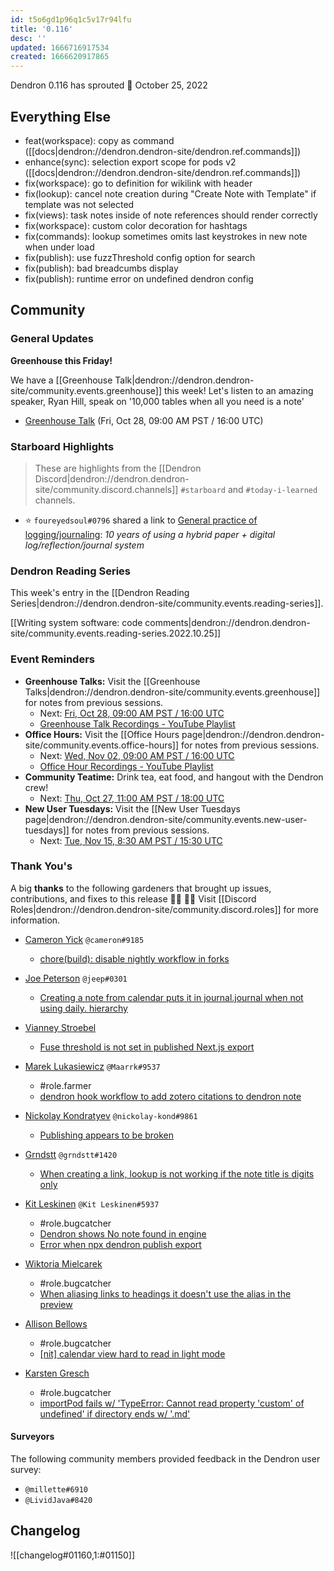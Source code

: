 ```yaml
---
id: t5o6gd1p96q1c5v17r94lfu
title: '0.116'
desc: ''
updated: 1666716917534
created: 1666620917865
---
```


Dendron 0.116 has sprouted  🌱
October 25, 2022

## Everything Else

- feat(workspace): copy as command ([[docs|dendron://dendron.dendron-site/dendron.ref.commands]])
- enhance(sync): selection export scope for pods v2 ([[docs|dendron://dendron.dendron-site/dendron.ref.commands]])
- fix(workspace): go to definition for wikilink with header
- fix(lookup): cancel note creation during "Create Note with Template" if template was not selected
- fix(views): task notes inside of note references should render correctly
- fix(workspace): custom color decoration for hashtags
- fix(commands): lookup sometimes omits last keystrokes in new note when under load
- fix(publish): use fuzzThreshold config option for search
- fix(publish): bad breadcumbs display
- fix(publish): runtime error on undefined dendron config


## Community
### General Updates

**Greenhouse this Friday!**

We have a [[Greenhouse Talk|dendron://dendron.dendron-site/community.events.greenhouse]] this week! Let's listen to an amazing speaker, Ryan Hill, speak on '10,000 tables when all you need is a note' 

- [Greenhouse Talk](https://lu.ma/upwj3mtn) (Fri, Oct 28, 09:00 AM PST / 16:00 UTC)

### Starboard Highlights

> These are highlights from the [[Dendron Discord|dendron://dendron.dendron-site/community.discord.channels]] `#starboard` and `#today-i-learned` channels.

- ⭐ `foureyedsoul#0796` shared a link to [General practice of logging/journaling](https://ratfactor.com/notes): _10 years of using a hybrid paper + digital log/reflection/journal system_

### Dendron Reading Series

This week's entry in the [[Dendron Reading Series|dendron://dendron.dendron-site/community.events.reading-series]].

[[Writing system software: code comments|dendron://dendron.dendron-site/community.events.reading-series.2022.10.25]]


### Event Reminders

- **Greenhouse Talks:** Visit the [[Greenhouse Talks|dendron://dendron.dendron-site/community.events.greenhouse]] for notes from previous sessions.
    - Next: [Fri, Oct 28, 09:00 AM PST / 16:00 UTC](https://link.dendron.so/luma)
    - [Greenhouse Talk Recordings - YouTube Playlist](https://link.dendron.so/greenhouse)
- **Office Hours:** Visit the [[Office Hours page|dendron://dendron.dendron-site/community.events.office-hours]] for notes from previous sessions.
    - Next: [Wed, Nov 02, 09:00 AM PST / 16:00 UTC](https://link.dendron.so/luma)
    - [Office Hour Recordings - YouTube Playlist](https://link.dendron.so/6yPa)
- **Community Teatime:** Drink tea, eat food, and hangout with the Dendron crew!
    - Next: [Thu, Oct 27, 11:00 AM PST / 18:00 UTC](https://link.dendron.so/luma)
- **New User Tuesdays:** Visit the [[New User Tuesdays page|dendron://dendron.dendron-site/community.events.new-user-tuesdays]] for notes from previous sessions.
    - Next: [Tue, Nov 15, 8:30 AM PST / 15:30 UTC](https://link.dendron.so/luma)

### Thank You's

A big **thanks** to the following gardeners that brought up issues, contributions, and fixes to this release :man_farmer: :woman_farmer: 
Visit [[Discord Roles|dendron://dendron.dendron-site/community.discord.roles]] for more information.

- [Cameron Yick](https://github.com/hydrosquall) `@cameron#9185`
  - [chore(build): disable nightly workflow in forks](https://github.com/dendronhq/dendron/pull/3675) 

- [Joe Peterson](https://github.com/jeep) `@jeep#0301`
  - [Creating a note from calendar puts it in journal.journal when not using daily. hierarchy](https://github.com/dendronhq/dendron/issues/3656)

- [Vianney Stroebel](https://github.com/vibl)
  - [Fuse threshold is not set in published Next.js export](https://github.com/dendronhq/dendron/issues/3668)

- [Marek Lukasiewicz](https://github.com/Maarrk) `@Maarrk#9537`
  - #role.farmer
  - [dendron hook workflow to add zotero citations to dendron note](https://gist.github.com/Maarrk/01172c1689897979b944c05f8ca948b3)

- [Nickolay Kondratyev](https://github.com/nickolay-kondratyev) `@nickolay-kond#9861`
  - [Publishing appears to be broken](https://github.com/dendronhq/dendron/issues/3665)

- [Grndstt](https://github.com/oolonek) `@grndstt#1420`
  - [When creating a link, lookup is not working if the note title is digits only](https://github.com/dendronhq/dendron/issues/3676)

- [Kit Leskinen](https://github.com/KitLeskinen) `@Kit Leskinen#5937`
  - #role.bugcatcher
  - [Dendron shows No note found in engine](https://github.com/dendronhq/dendron/issues/3679)
  - [Error when npx dendron publish export](https://github.com/dendronhq/dendron/issues/3696)

- [Wiktoria Mielcarek](https://github.com/Braweria)
  - #role.bugcatcher
  - [When aliasing links to headings it doesn't use the alias in the preview](https://github.com/dendronhq/dendron/issues/3686)

- [Allison Bellows](https://github.com/allibell)
  - #role.bugcatcher
  - [[nit] calendar view hard to read in light mode](https://github.com/dendronhq/dendron/issues/3692)

- [Karsten Gresch](https://github.com/karstengresch)
  - #role.bugcatcher
  - [importPod fails w/ 'TypeError: Cannot read property 'custom' of undefined' if directory ends w/ '.md'](https://github.com/dendronhq/dendron/issues/3702)


#### Surveyors

The following community members provided feedback in the Dendron user survey:

- `@millette#6910`
- `@LividJava#8420`

## Changelog
![[changelog#01160,1:#01150]]

